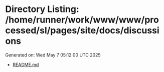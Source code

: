 # Directory Listing: /home/runner/work/www/www/processed/sl/pages/site/docs/discussions
Generated on: Wed May  7 05:12:00 UTC 2025

- [README.md](README.md)
